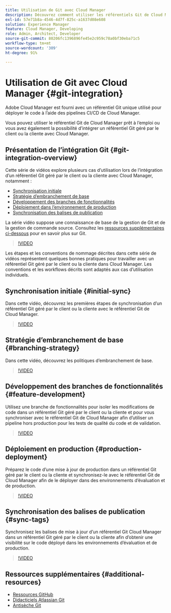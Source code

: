 ```yaml
---
title: Utilisation de Git avec Cloud Manager
description: Découvrez comment utiliser les référentiels Git de Cloud Manager et comment intégrer votre propre référentiel Git On-Premise géré par le client ou la cliente avec Cloud Manager.
exl-id: 57e71b8a-4546-4d7f-825c-a1637d08e608
solution: Experience Manager
feature: Cloud Manager, Developing
role: Admin, Architect, Developer
source-git-commit: 80206fc1396896fe45e2c959c78a0bf30eba71c5
workflow-type: tm+mt
source-wordcount: '309'
ht-degree: 91%

---
```


# Utilisation de Git avec Cloud Manager {#git-integration}

Adobe Cloud Manager est fourni avec un référentiel Git unique utilisé pour déployer le code à l’aide des pipelines CI/CD de Cloud Manager.

Vous pouvez utiliser le référentiel Git de Cloud Manager prêt à l’emploi ou vous avez également la possibilité d’intégrer un référentiel Git géré par le client ou la cliente avec Cloud Manager.

## Présentation de l’intégration Git {#git-integration-overview}

Cette série de vidéos explore plusieurs cas d’utilisation lors de l’intégration d’un référentiel Git géré par le client ou la cliente avec Cloud Manager, notamment :

* [Synchronisation initiale](#initial-sync)
* [Stratégie d’embranchement de base](#branching-strategy)
* [Développement des branches de fonctionnalités](#feature-development)
* [Déploiement dans l’environnement de production](#production-deployment)
* [Synchronisation des balises de publication](#sync-tags)

La série vidéo suppose une connaissance de base de la gestion de Git et de la gestion de commande source. Consultez les [ressources supplémentaires ci-dessous](#additional-resources) pour en savoir plus sur Git.

>[!VIDEO](https://video.tv.adobe.com/v/28710/)

Les étapes et les conventions de nommage décrites dans cette série de vidéos représentent quelques bonnes pratiques pour travailler avec un référentiel Git géré par le client ou la cliente dans Cloud Manager. Les conventions et les workflows décrits sont adaptés aux cas d’utilisation individuels.

## Synchronisation initiale {#initial-sync}

Dans cette vidéo, découvrez les premières étapes de synchronisation d’un référentiel Git géré par le client ou la cliente avec le référentiel Git de Cloud Manager.

>[!VIDEO](https://video.tv.adobe.com/v/28711/?quality=12)

## Stratégie d’embranchement de base {#branching-strategy}

Dans cette vidéo, découvrez les politiques d’embranchement de base.

>[!VIDEO](https://video.tv.adobe.com/v/28712/?quality=12)

## Développement des branches de fonctionnalités {#feature-development}

Utilisez une branche de fonctionnalités pour isoler les modifications de code dans un référentiel Git géré par le client ou la cliente et pour vous synchroniser avec le référentiel Git de Cloud Manager afin d’utiliser un pipeline hors production pour les tests de qualité du code et de validation.

>[!VIDEO](https://video.tv.adobe.com/v/28723/?quality=12)

## Déploiement en production {#production-deployment}

Préparez le code d’une mise à jour de production dans un référentiel Git géré par le client ou la cliente et synchronisez-le avec le référentiel Git de Cloud Manager afin de le déployer dans des environnements d’évaluation et de production.

>[!VIDEO](https://video.tv.adobe.com/v/28724/?quality=12)

## Synchronisation des balises de publication {#sync-tags}

Synchronisez les balises de mise à jour d’un référentiel Git Cloud Manager dans un référentiel Git géré par le client ou la cliente afin d’obtenir une visibilité sur le code déployé dans les environnements d’évaluation et de production.

>[!VIDEO](https://video.tv.adobe.com/v/28725/?quality=12)

## Ressources supplémentaires {#additional-resources}

* [Ressources GitHub](https://docs.github.com/en/get-started/getting-started-with-git/set-up-git)
* [Didacticiels Atlassian Git](https://www.atlassian.com/git/tutorials/what-is-version-control)
* [Antisèche Git](https://education.github.com/git-cheat-sheet-education.pdf)
